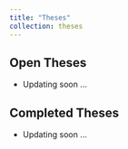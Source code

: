 ```yaml
---
title: "Theses"
collection: theses
---
```


Open Theses
----
* Updating soon ...

Completed Theses
----
* Updating soon ...

